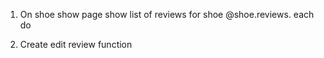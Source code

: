 1. On shoe show page show list of reviews for shoe
@shoe.reviews. each do

2. Create edit review function